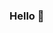 ### Hello 👋

<!--
**RafaelaSantosRosa/RafaelaSantosRosa** is a ✨ _special_ ✨ repository because its `README.md` (this file) appears on your GitHub profile.

Here are some ideas to get you started:
- 📌 I'm from Santa Catarina, 🇧🇷

- 🔭 I'm working at Alt-NDD Tech 🚀#

- 💻 I'm a trainee.

- 🌱 I'm learning C# - .NET

- 📚 I'm studying Computer Science at IFSC.



</div>
<div style="display: inline_block"><br>
  <img align="center" alt="Rafa-Java" height="60" width="70" src="https://cdn.jsdelivr.net/gh/devicons/devicon/icons/java/java-original-wordmark.svg">
  <img align="center" alt="Rafa-C#" height="50" width="60" src="https://cdn.jsdelivr.net/gh/devicons/devicon/icons/csharp/csharp-plain.svg">
  <img align="center" alt="Rafa-SQLServer" height="60" width="70" src="https://cdn.jsdelivr.net/gh/devicons/devicon/icons/microsoftsqlserver/microsoftsqlserver-plain.svg">
  <img align="center" alt="Rafa-SQLServer" height="55" width="80" src="https://upload.wikimedia.org/wikipedia/commons/3/38/SQLite370.svg">
</div>
-->
